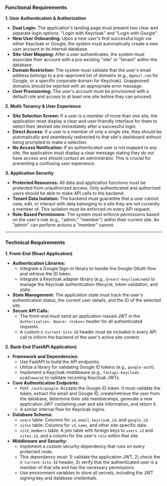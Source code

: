 ### Functional Requirements

**1. User Authentication & Authorization**
* **Dual Login:** The application's landing page must present two clear and separate login options: "Login with Keycloak" and "Login with Google".
* **New User Onboarding:** Upon a new user's first successful login via either Keycloak or Google, the system must automatically create a new user account in its internal database.
* **Site-User Mapping:** After a user authenticates, the system must associate their account with a pre-existing "site" or "tenant" within the database.
* **Domain Restriction:** The system must validate that the user's email address belongs to a pre-approved list of domains (e.g., `@gmail.com` for Google, or a specific corporate domain for Keycloak). Unapproved domains should be rejected with an appropriate error message.
* **User Provisioning:** The user's account must be provisioned with a default role and access to at least one site before they can proceed.

**2. Multi-Tenancy & User Experience**
* **Site Selection Screen:** If a user is a member of more than one site, the application must display a clear and user-friendly interface for them to select their desired site immediately after a successful login.
* **Direct Access:** If a user is a member of only a single site, they should be automatically and seamlessly redirected to that site's dashboard without being prompted to make a selection.
* **No Access Notification:** If an authenticated user is not mapped to any site, the application must display a clear message stating they do not have access and should contact an administrator. This is crucial for preventing a confusing user experience.

**3. Application Security**
* **Protected Resources:** All data and application functions must be protected from unauthorized access. Only authenticated and authorized users should be able to make API calls to the backend.
* **Tenant Data Isolation:** The backend must guarantee that a user cannot view, edit, or interact with data belonging to a site they are not currently a member of. This isolation must be enforced on every API request.
* **Role-Based Permissions:** The system must enforce permissions based on the user's role (e.g., "admin," "member") within their current site. An "admin" can perform actions a "member" cannot.

---

### Technical Requirements

**1. Front-End (React Application)**
* **Authentication Libraries:**
    * Integrate a Google Sign-In library to handle the Google OAuth flow and retrieve the ID token.
    * Integrate a Keycloak adapter library (e.g., `@react-keycloak/web`) to manage the Keycloak authentication lifecycle, token validation, and state.
* **State Management:** The application state must track the user's authentication status, the current user details, and the ID of the selected site.
* **Secure API Calls:**
    * The front-end must send an application-issued JWT in the `Authorization: Bearer <token>` header for all authenticated requests.
    * A custom `X-Current-Site-ID` header must be included in every API call to inform the backend of the user's active site context.

**2. Back-End (FastAPI Application)**
* **Framework and Dependencies:**
    * Use FastAPI to build the API endpoints.
    * Utilize a library for validating Google ID tokens (e.g., `google-auth`).
    * Implement a Keycloak middleware (e.g., `fastapi-keycloak-middleware`) to validate incoming Keycloak JWTs.
* **Core Authentication Endpoints:**
    * `POST /auth/google`: Accepts the Google ID token. It must validate the token, extract the email and Google ID, create/retrieve the user from the database, determine their site memberships, generate a new application JWT containing user and site information, and return it.
    * A similar internal flow for Keycloak logins.
* **Database Schema:**
    * `users` table: Columns for `id`, `email`, `keycloak_id`, and `google_id`.
    * `sites` table: Columns for `id`, `name`, and other site-specific data.
    * `site_members` table: A join table with foreign keys to `users.id` and `sites.id`, and a column for the user's `role` within that site.
* **Middleware and Security:**
    * Implement a custom security dependency that runs on every protected route.
    * This dependency must: 1) validate the application JWT, 2) check the `X-Current-Site-ID` header, 3) verify that the authenticated user is a member of that site and has the necessary permissions.
    * Use environment variables to store all secrets, including the JWT signing key and database credentials.
